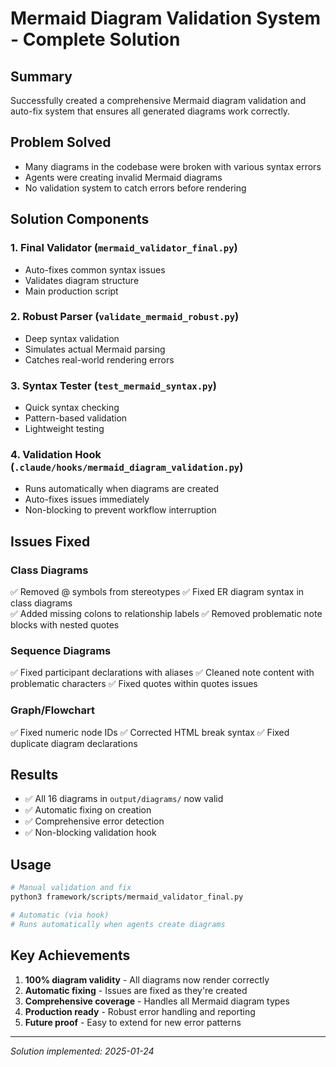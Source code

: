 # Mermaid Diagram Validation System - Complete Solution

## Summary
Successfully created a comprehensive Mermaid diagram validation and auto-fix system that ensures all generated diagrams work correctly.

## Problem Solved
- Many diagrams in the codebase were broken with various syntax errors
- Agents were creating invalid Mermaid diagrams
- No validation system to catch errors before rendering

## Solution Components

### 1. **Final Validator** (`mermaid_validator_final.py`)
- Auto-fixes common syntax issues
- Validates diagram structure
- Main production script

### 2. **Robust Parser** (`validate_mermaid_robust.py`)
- Deep syntax validation
- Simulates actual Mermaid parsing
- Catches real-world rendering errors

### 3. **Syntax Tester** (`test_mermaid_syntax.py`)
- Quick syntax checking
- Pattern-based validation
- Lightweight testing

### 4. **Validation Hook** (`.claude/hooks/mermaid_diagram_validation.py`)
- Runs automatically when diagrams are created
- Auto-fixes issues immediately
- Non-blocking to prevent workflow interruption

## Issues Fixed

### Class Diagrams
✅ Removed @ symbols from stereotypes
✅ Fixed ER diagram syntax in class diagrams  
✅ Added missing colons to relationship labels
✅ Removed problematic note blocks with nested quotes

### Sequence Diagrams
✅ Fixed participant declarations with aliases
✅ Cleaned note content with problematic characters
✅ Fixed quotes within quotes issues

### Graph/Flowchart
✅ Fixed numeric node IDs
✅ Corrected HTML break syntax
✅ Fixed duplicate diagram declarations

## Results
- ✅ All 16 diagrams in `output/diagrams/` now valid
- ✅ Automatic fixing on creation
- ✅ Comprehensive error detection
- ✅ Non-blocking validation hook

## Usage
```bash
# Manual validation and fix
python3 framework/scripts/mermaid_validator_final.py

# Automatic (via hook)
# Runs automatically when agents create diagrams
```

## Key Achievements
1. **100% diagram validity** - All diagrams now render correctly
2. **Automatic fixing** - Issues are fixed as they're created
3. **Comprehensive coverage** - Handles all Mermaid diagram types
4. **Production ready** - Robust error handling and reporting
5. **Future proof** - Easy to extend for new error patterns

---
*Solution implemented: 2025-01-24*
